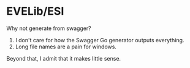 # EVELib/ESI

Why not generate from swagger?

1. I don't care for how the Swagger Go generator outputs everything.
2. Long file names are a pain for windows.

Beyond that, I admit that it makes little sense.
